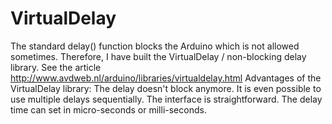 # VirtualDelay
The standard delay() function blocks the Arduino which is not allowed sometimes. Therefore, I have built the VirtualDelay / non-blocking delay library. 
See the article http://www.avdweb.nl/arduino/libraries/virtualdelay.html
Advantages of the VirtualDelay library:
The delay doesn't block anymore.
It is even possible to use multiple delays sequentially.
The interface is straightforward.
The delay time can set in micro-seconds or milli-seconds.
